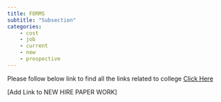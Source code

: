 ```yaml
---
title: FORMS
subtitle: "Subsection"
categories:
    - cost
    - job
    - current
    - new
    - prospective
---
```

Please follow below link to find all the links related to college 
<a href="https://semo.edu/international/forms.html" target="blank">Click Here</a>

[Add Link to NEW HIRE PAPER WORK] 
